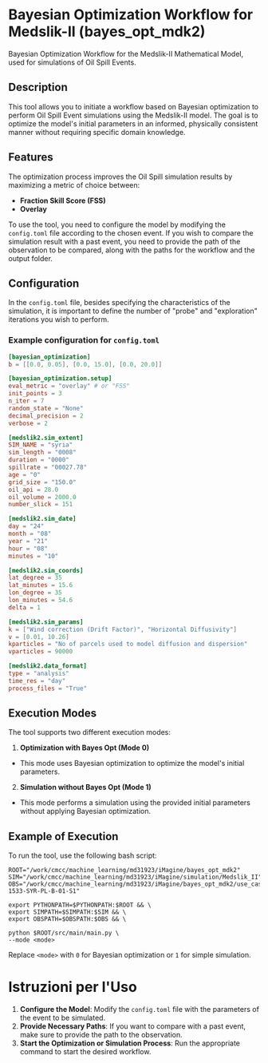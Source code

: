 # Bayesian Optimization Workflow for Medslik-II (bayes_opt_mdk2)

Bayesian Optimization Workflow for the Medslik-II Mathematical Model, used for simulations of Oil Spill Events.

## Description

This tool allows you to initiate a workflow based on Bayesian optimization to perform Oil Spill Event simulations using the Medslik-II model. The goal is to optimize the model's initial parameters in an informed, physically consistent manner without requiring specific domain knowledge.

## Features

The optimization process improves the Oil Spill simulation results by maximizing a metric of choice between:

- **Fraction Skill Score (FSS)**
- **Overlay**

To use the tool, you need to configure the model by modifying the `config.toml` file according to the chosen event. If you wish to compare the simulation result with a past event, you need to provide the path of the observation to be compared, along with the paths for the workflow and the output folder.

## Configuration

In the `config.toml` file, besides specifying the characteristics of the simulation, it is important to define the number of "probe" and "exploration" iterations you wish to perform.

### Example configuration for `config.toml`

```toml
[bayesian_optimization]
b = [[0.0, 0.05], [0.0, 15.0], [0.0, 20.0]]

[bayesian_optimization.setup]
eval_metric = "overlay" # or "FSS"
init_points = 3
n_iter = 7
random_state = "None"
decimal_precision = 2
verbose = 2

[medslik2.sim_extent]
SIM_NAME = "syria"
sim_length = "0008"
duration = "0000"
spillrate = "00027.78"
age = "0"
grid_size = "150.0"
oil_api = 28.0
oil_volume = 2000.0
number_slick = 151

[medslik2.sim_date]
day = "24"
month = "08"
year = "21"
hour = "08"
minutes = "10"

[medslik2.sim_coords]
lat_degree = 35
lat_minutes = 15.6
lon_degree = 35
lon_minutes = 54.6
delta = 1

[medslik2.sim_params]
k = ["Wind correction (Drift Factor)", "Horizontal Diffusivity"]
v = [0.01, 10.26]
kparticles = "No of parcels used to model diffusion and dispersion"
vparticles = 90000

[medslik2.data_format]
type = "analysis"
time_res = "day"
process_files = "True"
```

## Execution Modes
The tool supports two different execution modes:

1. **Optimization with Bayes Opt (Mode 0)**
- This mode uses Bayesian optimization to optimize the model's initial parameters.

2. **Simulation without Bayes Opt (Mode 1)**
- This mode performs a simulation using the provided initial parameters without applying Bayesian optimization.

## Example of Execution
To run the tool, use the following bash script:

```
ROOT="/work/cmcc/machine_learning/md31923/iMagine/bayes_opt_mdk2"
SIM="/work/cmcc/machine_learning/md31923/iMagine/simulation/Medslik_II"
OBS="/work/cmcc/machine_learning/md31923/iMagine/bayes_opt_mdk2/use_case_observations/syria/observations_2021_08_23_1000/20210824-1533-SYR-PL-B-01-S1"

export PYTHONPATH=$PYTHONPATH:$ROOT && \
export SIMPATH=$SIMPATH:$SIM && \
export OBSPATH=$OBSPATH:$OBS && \

python $ROOT/src/main/main.py \
--mode <mode>
```

Replace `<mode>` with `0` for Bayesian optimization or `1` for simple simulation.

# Istruzioni per l'Uso
1. **Configure the Model**: Modify the `config.toml` file with the parameters of the event to be simulated.
2. **Provide Necessary Paths**: If you want to compare with a past event, make sure to provide the path to the observation.
3. **Start the Optimization or Simulation Process**: Run the appropriate command to start the desired workflow.
